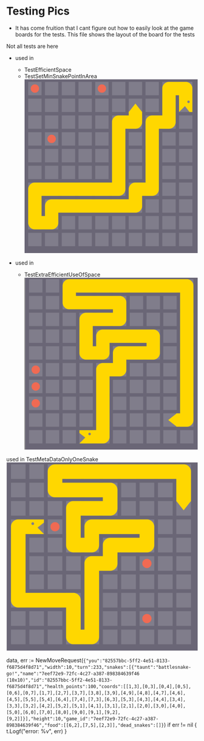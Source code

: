 # Testing Pics

- It has come fruition that I cant figure out how to easily look at the game
boards for the tests. This file shows the layout of the board for the tests

Not all tests are here

- used in
  - TestEfficientSpace
  - TestSetMinSnakePointInArea
![](assets/Tests-ff3f1.png)

- used in
  - TestExtraEfficientUseOfSpace
![](assets/Tests-316b9.png)


used in TestMetaDataOnlyOneSnake
![](assets/Tests-d6761.png)

data, err := NewMoveRequest(`{"you":"82557bbc-5ff2-4e51-8133-f6875d4f8d71","width":10,"turn":233,"snakes":[{"taunt":"battlesnake-go!","name":"7eef72e9-72fc-4c27-a387-898384639f46 (10x10)","id":"82557bbc-5ff2-4e51-8133-f6875d4f8d71","health_points":100,"coords":[[1,3],[0,3],[0,4],[0,5],[0,6],[0,7],[1,7],[2,7],[3,7],[3,8],[3,9],[4,9],[4,8],[4,7],[4,6],[4,5],[5,5],[5,4],[6,4],[7,4],[7,3],[6,3],[5,3],[4,3],[4,4],[3,4],[3,3],[3,2],[4,2],[5,2],[5,1],[4,1],[3,1],[2,1],[2,0],[3,0],[4,0],[5,0],[6,0],[7,0],[8,0],[9,0],[9,1],[9,2],[9,2]]}],"height":10,"game_id":"7eef72e9-72fc-4c27-a387-898384639f46","food":[[6,2],[7,5],[2,3]],"dead_snakes":[]}`)
if err != nil {
  t.Logf("error: %v", err)
}
